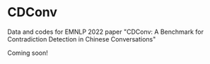 # CDConv
Data and codes for EMNLP 2022 paper "CDConv: A Benchmark for Contradiction Detection in Chinese Conversations"

Coming soon!
